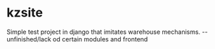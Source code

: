 # kzsite
Simple test project in django that imitates warehouse mechanisms. --unfinished/lack od certain modules and frontend

